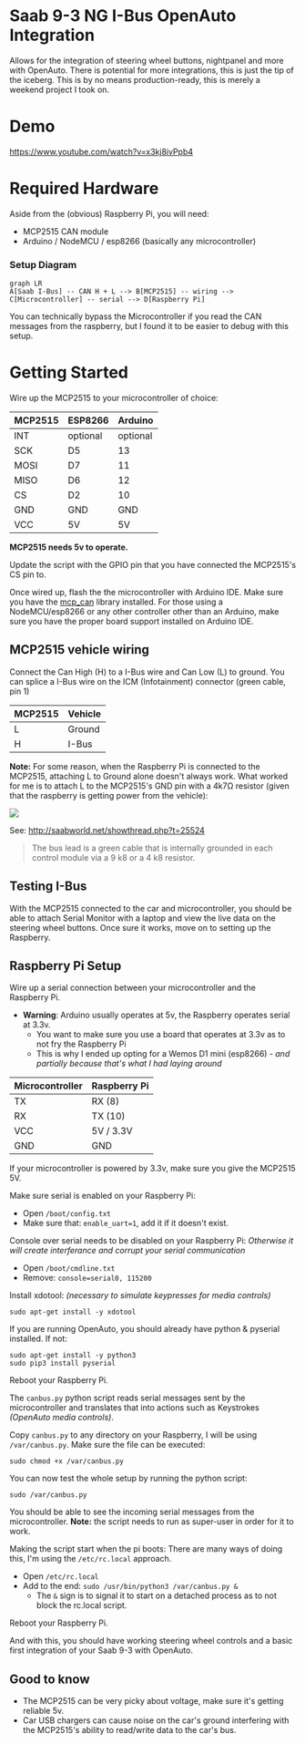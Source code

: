
# Saab 9-3 NG I-Bus OpenAuto Integration

Allows for the integration of steering wheel buttons, nightpanel and more with OpenAuto.
There is potential for more integrations, this is just the tip of the iceberg.
This is by no means production-ready, this is merely a weekend project I took on.

# Demo
https://www.youtube.com/watch?v=x3kj8ivPpb4

# Required Hardware
Aside from the (obvious) Raspberry Pi, you will need:

 - MCP2515 CAN module
 - Arduino / NodeMCU / esp8266 (basically any microcontroller)

### Setup Diagram
```mermaid
graph LR
A[Saab I-Bus] -- CAN H + L --> B[MCP2515] -- wiring --> C[Microcontroller] -- serial --> D[Raspberry Pi]
```
You can technically bypass the Microcontroller if you read the CAN messages from the raspberry, but I found it to be easier to debug with this setup.

# Getting Started
Wire up the MCP2515 to your microcontroller of choice:

| MCP2515 | ESP8266 | Arduino |
| ------- | ------- | ------- |
| INT     | optional | optional
| SCK     | D5      | 13
| MOSI    | D7      | 11
| MISO    | D6      | 12
| CS      | D2      | 10
| GND     | GND     | GND
| VCC     | 5V      | 5V

**MCP2515 needs 5v to operate.**

Update the script with the GPIO pin that you have connected the MCP2515's CS pin to.

Once wired up, flash the the microcontroller with Arduino IDE. Make sure you have the [mcp_can](https://github.com/coryjfowler/MCP_CAN_lib) library installed. For those using a NodeMCU/esp8266 or any other controller other than an Arduino, make sure you have the proper board support installed on Arduino IDE.

## MCP2515 vehicle wiring
Connect the Can High (H) to a I-Bus wire and Can Low (L) to ground.
You can splice a I-Bus wire on the ICM (Infotainment) connector (green cable, pin 1)

| MCP2515| Vehicle |
|----|--------|
| L | Ground|
| H | I-Bus|

**Note:** For some reason, when the Raspberry Pi is connected to the MCP2515, attaching L to Ground alone doesn't always work. What worked for me is to attach L to the MCP2515's GND pin with a 4k7Ω resistor (given that the raspberry is getting power from the vehicle):

![](https://cdn.fredaikis.com/public/7fbfebb54ead6f77424acb7132e93069/3abd2d52dbf06128ef6809f4cca5f60b/mcp_resistor.png)

See: http://saabworld.net/showthread.php?t=25524

> The bus lead is a green cable that is internally grounded in each control module via a 9 k8 or a 4 k8 resistor.

## Testing I-Bus
With the MCP2515 connected to the car and microcontroller, you should be able to attach Serial Monitor with a laptop and view the live data on the steering wheel buttons. Once sure it works, move on to setting up the Raspberry.

## Raspberry Pi Setup
Wire up a serial connection between your microcontroller and the Raspberry Pi.
 - **Warning**: Arduino usually operates at 5v, the Raspberry operates serial at 3.3v.
	 - You want to make sure you use a board that operates at 3.3v as to not fry the Raspberry Pi
	 - This is why I ended up opting for a Wemos D1 mini (esp8266) - *and partially because that's what I had laying around*

| Microcontroller | Raspberry Pi |
|----|--------|
| TX | RX (8) |
| RX | TX (10) |
| VCC | 5V / 3.3V |
| GND| GND |

If your microcontroller is powered by 3.3v, make sure you give the MCP2515 5V.

Make sure serial is enabled on your Raspberry Pi:
 - Open `/boot/config.txt`
 - Make sure that: `enable_uart=1`, add it if it doesn't exist.

Console over serial needs to be disabled on your Raspberry Pi:
*Otherwise it will create interferance and corrupt your serial communication*

 - Open `/boot/cmdline.txt`
 - Remove: `console=serial0, 115200`

Install xdotool: *(necessary to simulate keypresses for media controls)*

    sudo apt-get install -y xdotool

If you are running OpenAuto, you should already have python & pyserial installed. If not:

    sudo apt-get install -y python3
    sudo pip3 install pyserial

Reboot your Raspberry Pi.

The `canbus.py` python script reads serial messages sent by the microcontroller and translates that into actions such as Keystrokes *(OpenAuto media controls)*.

Copy `canbus.py` to any directory on your Raspberry, I will be using `/var/canbus.py`.
Make sure the file can be executed:

    sudo chmod +x /var/canbus.py

You can now test the whole setup by running the python script:

    sudo /var/canbus.py
   You should be able to see the incoming serial messages from the microcontroller.
**Note:** the script needs to run as super-user in order for it to work.

Making the script start when the pi boots:
There are many ways of doing this, I'm using the `/etc/rc.local` approach.
 - Open `/etc/rc.local`
 - Add to the end: `sudo /usr/bin/python3 /var/canbus.py &`
	 - The `&` sign is to signal it to start on a detached process as to not block the rc.local script.

Reboot your Raspberry Pi.

And with this, you should have working steering wheel controls and a basic first integration of your Saab 9-3 with OpenAuto.

## Good to know
 - The MCP2515 can be very picky about voltage, make sure it's getting reliable 5v.
 - Car USB chargers can cause noise on the car's ground interfering with the MCP2515's ability to read/write data to the car's bus.
